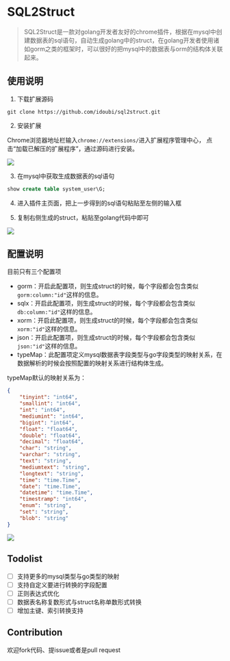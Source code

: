 # SQL2Struct

> SQL2Struct是一款对golang开发者友好的chrome插件，根据在mysql中创建数据表的sql语句，自动生成golang中的struct，在golang开发者使用诸如gorm之类的框架时，可以很好的把mysql中的数据表与orm的结构体关联起来。

## 使用说明

1. 下载扩展源码

```shell
git clone https://github.com/idoubi/sql2struct.git
```

2. 安装扩展

Chrome浏览器地址栏输入`chrome://extensions/`进入扩展程序管理中心，
点击“加载已解压的扩展程序”，通过源码进行安装。

![](http://blogcdn.idoustudio.com/sql2struct1.png)

3. 在mysql中获取生成数据表的sql语句

```sql
show create table system_user\G;
```

4. 进入插件主页面，把上一步得到的sql语句粘贴至左侧的输入框

5. 复制右侧生成的struct，粘贴至golang代码中即可

![](http://blogcdn.idoustudio.com/sql2struct2.png)

## 配置说明

目前只有三个配置项

- gorm：开启此配置项，则生成struct的时候，每个字段都会包含类似`gorm:column:"id"`这样的信息。
- sqlx：开启此配置项，则生成struct的时候，每个字段都会包含类似`db:column:"id"`这样的信息。
- xorm：开启此配置项，则生成struct的时候，每个字段都会包含类似`xorm:"id"`这样的信息。
- json：开启此配置项，则生成struct的时候，每个字段都会包含类似`json:"id"`这样的信息。
- typeMap：此配置项定义mysql数据表字段类型与go字段类型的映射关系，在数据解析的时候会按照配置的映射关系进行结构体生成。

typeMap默认的映射关系为：

```json
{
    "tinyint": "int64",
    "smallint": "int64",
    "int": "int64",
    "mediumint": "int64",
    "bigint": "int64",
    "float": "float64",
    "double": "float64",
    "decimal": "float64",
    "char": "string",
    "varchar": "string",
    "text": "string",
    "mediumtext": "string",
    "longtext": "string",
    "time": "time.Time",
    "date": "time.Time",
    "datetime": "time.Time",
    "timestramp": "int64",
    "enum": "string",
    "set": "string",
    "blob": "string"
}
```

![](http://qiniu.idoubi.cc/options)

## Todolist

- [ ] 支持更多的mysql类型与go类型的映射
- [ ] 支持自定义要进行转换的字段配置
- [ ] 正则表达式优化
- [ ] 数据表名称复数形式与struct名称单数形式转换
- [ ] 增加主键、索引转换支持

## Contribution

欢迎fork代码、提issue或者是pull request

